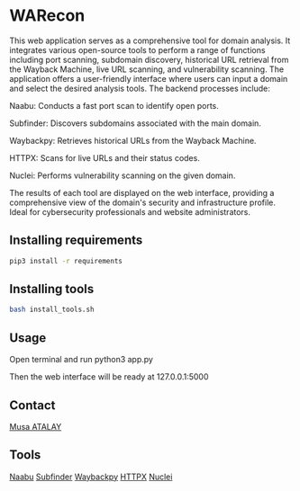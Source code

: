 # WARecon

This web application serves as a comprehensive tool for domain analysis. It integrates various open-source tools to perform a range of functions including port scanning, subdomain discovery, historical URL retrieval from the Wayback Machine, live URL scanning, and vulnerability scanning. The application offers a user-friendly interface where users can input a domain and select the desired analysis tools. The backend processes include:

Naabu: Conducts a fast port scan to identify open ports.

Subfinder: Discovers subdomains associated with the main domain.

Waybackpy: Retrieves historical URLs from the Wayback Machine.

HTTPX: Scans for live URLs and their status codes.

Nuclei: Performs vulnerability scanning on the given domain.

The results of each tool are displayed on the web interface, providing a comprehensive view of the domain's security and infrastructure profile. Ideal for cybersecurity professionals and website administrators.

## Installing requirements

```bash
pip3 install -r requirements
```
## Installing tools

```bash
bash install_tools.sh
```

## Usage

Open terminal and run python3 app.py

Then the web interface will be ready at 127.0.0.1:5000


## Contact

[Musa ATALAY](https://tr.linkedin.com/in/musatalayy)

## Tools

[Naabu](https://github.com/projectdiscovery/naabu)
[Subfinder](https://github.com/projectdiscovery/subfinder)
[Waybackpy](https://pypi.org/project/waybackpy/)
[HTTPX](https://github.com/projectdiscovery/httpx)
[Nuclei](https://github.com/projectdiscovery/nuclei)

